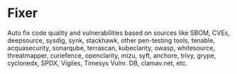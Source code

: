 # Fixer
Auto fix code quality and vulnerabilities based on sources like SBOM, CVEs, deepsource, sysdig, synk, stackhawk, other pen-testing tools, tenable, acquasecurity, sonarqube, terrascan, kubeclarity, owasp, whitesource, threatmapper, curiefence, openclarity, mizu, syft, anchore, trivy, grype, cyclonedx, SPDX, Vigiles, Timesys Vulnr. DB, clamav.net, etc.

